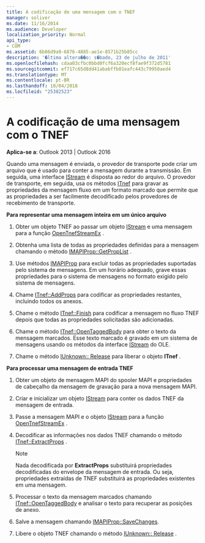 ```yaml
---
title: A codificação de uma mensagem com o TNEF
manager: soliver
ms.date: 11/16/2014
ms.audience: Developer
localization_priority: Normal
api_type:
- COM
ms.assetid: 6b86d9a9-6876-4885-ae1e-8571b25b85cc
description: '�ltima altera��o: s�bado, 23 de julho de 2011'
ms.openlocfilehash: cdaa03cfbc0bbd0fcf6a320ecf8fae9f372d5781
ms.sourcegitcommit: ef717c65d8dd41ababffb01eafc443c79950aed4
ms.translationtype: MT
ms.contentlocale: pt-BR
ms.lasthandoff: 10/04/2018
ms.locfileid: "25382523"
---
```

# <a name="encoding-a-message-with-tnef"></a>A codificação de uma mensagem com o TNEF

**Aplica-se a**: Outlook 2013 | Outlook 2016 
  
Quando uma mensagem é enviada, o provedor de transporte pode criar um arquivo que é usado para conter a mensagem durante a transmissão. Em seguida, uma interface [IStream](https://msdn.microsoft.com/library/aa380034%28VS.85%29.aspx) é disposta ao redor do arquivo. O provedor de transporte, em seguida, usa os métodos [ITnef](itnefiunknown.md) para gravar as propriedades da mensagem fluxo em um formato marcado que permite que as propriedades a ser facilmente decodificado pelos provedores de recebimento de transporte. 
  
**Para representar uma mensagem inteira em um único arquivo**
  
1. Obter um objeto TNEF ao passar um objeto [IStream](https://msdn.microsoft.com/library/aa380034%28VS.85%29.aspx) e uma mensagem para a função [OpenTnefStreamEx](opentnefstreamex.md) . 
    
2. Obtenha uma lista de todas as propriedades definidas para a mensagem chamando o método [IMAPIProp::GetPropList](imapiprop-getproplist.md) . 
    
3. Use métodos [IMAPIProp](imapipropiunknown.md) para excluir todas as propriedades suportadas pelo sistema de mensagens. Em um horário adequado, grave essas propriedades para o sistema de mensagens no formato exigido pelo sistema de mensagens. 
    
4. Chame [ITnef::AddProps](itnef-addprops.md) para codificar as propriedades restantes, incluindo todos os anexos. 
    
5. Chame o método [ITnef::Finish](itnef-finish.md) para codificar a mensagem no fluxo TNEF depois que todas as propriedades solicitadas são adicionadas. 
    
6. Chame o método [ITnef::OpenTaggedBody](itnef-opentaggedbody.md) para obter o texto da mensagem marcados. Esse texto marcado é gravado em um sistema de mensagens usando os métodos da interface [IStream](https://msdn.microsoft.com/library/aa380034%28VS.85%29.aspx) do OLE. 
    
7. Chame o método [IUnknown:: Release](https://msdn.microsoft.com/library/ms682317%28VS.85%29.aspx) para liberar o objeto **ITnef** . 
    
**Para processar uma mensagem de entrada TNEF**
  
1. Obter um objeto de mensagem MAPI do spooler MAPI e propriedades de cabeçalho da mensagem de gravação para a nova mensagem MAPI.
    
2. Criar e inicializar um objeto [IStream](https://msdn.microsoft.com/library/aa380034%28VS.85%29.aspx) para conter os dados TNEF da mensagem de entrada. 
    
3. Passe a mensagem MAPI e o objeto [IStream](https://msdn.microsoft.com/library/aa380034%28VS.85%29.aspx) para a função [OpenTnefStreamEx](opentnefstreamex.md) . 
    
4. Decodificar as informações nos dados TNEF chamando o método [ITnef::ExtractProps](itnef-extractprops.md) . 
    
   > [!NOTE]
   > Nada decodificada por **ExtractProps** substituirá propriedades decodificadas do envelope da mensagem de entrada. Ou seja, propriedades extraídas de TNEF substituirá as propriedades existentes em uma mensagem. 
  
5. Processar o texto da mensagem marcados chamando [ITnef::OpenTaggedBody](itnef-opentaggedbody.md) e analisar o texto para recuperar as posições de anexo. 
    
6. Salve a mensagem chamando [IMAPIProp::SaveChanges](imapiprop-savechanges.md).
    
7. Libere o objeto TNEF chamando o método [IUnknown:: Release](https://msdn.microsoft.com/library/ms682317%28VS.85%29.aspx) . 
    

